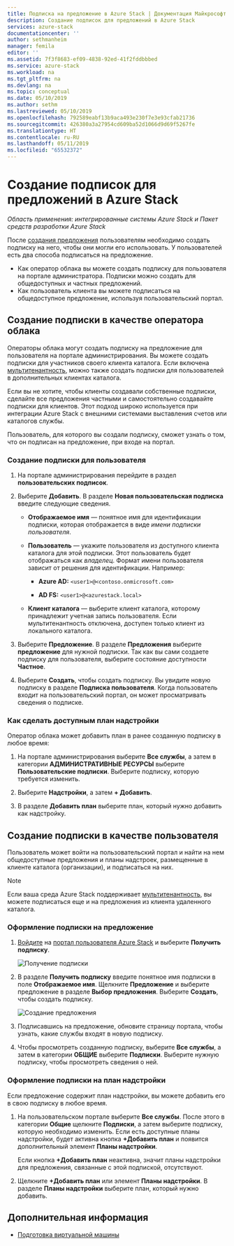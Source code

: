```yaml
---
title: Подписка на предложение в Azure Stack | Документация Майкрософт
description: Создание подписок для предложений в Azure Stack
services: azure-stack
documentationcenter: ''
author: sethmanheim
manager: femila
editor: ''
ms.assetid: 7f3f8683-ef09-4838-92ed-41f2fddbbbed
ms.service: azure-stack
ms.workload: na
ms.tgt_pltfrm: na
ms.devlang: na
ms.topic: conceptual
ms.date: 05/10/2019
ms.author: sethm
ms.lastreviewed: 05/10/2019
ms.openlocfilehash: 792589eabf13b9aca493e230f7e3e93cfab21736
ms.sourcegitcommit: 426380a3a27954cd609ba52d1066d9d69f5267fe
ms.translationtype: HT
ms.contentlocale: ru-RU
ms.lasthandoff: 05/11/2019
ms.locfileid: "65532372"
---
```

# <a name="create-subscriptions-to-offers-in-azure-stack"></a>Создание подписок для предложений в Azure Stack

*Область применения: интегрированные системы Azure Stack и Пакет средств разработки Azure Stack*

После [создания предложения](azure-stack-create-offer.md) пользователям необходимо создать подписку на него, чтобы они могли его использовать. У пользователей есть два способа подписаться на предложение.

- Как оператор облака вы можете создать подписку для пользователя на портале администратора. Подписки можно создать для общедоступных и частных предложений.
- Как пользователь клиента вы можете подписаться на общедоступное предложение, используя пользовательский портал.  

## <a name="create-a-subscription-as-a-cloud-operator"></a>Создание подписки в качестве оператора облака

Операторы облака могут создать подписку на предложение для пользователя на портале администрирования. Вы можете создать подписки для участников своего клиента каталога. Если включена [мультитенантность](azure-stack-enable-multitenancy.md), можно также создать подписки для пользователей в дополнительных клиентах каталога.

Если вы не хотите, чтобы клиенты создавали собственные подписки, сделайте все предложения частными и самостоятельно создавайте подписки для клиентов. Этот подход широко используется при интеграции Azure Stack с внешними системами выставления счетов или каталогов службы.

Пользователь, для которого вы создали подписку, сможет узнать о том, что он подписан на предложение, при входе на портал.  

### <a name="to-create-a-subscription-for-a-user"></a>Создание подписки для пользователя

1. На портале администрирования перейдите в раздел **пользовательских подписок**.
2. Выберите **Добавить**. В разделе **Новая пользовательская подписка** введите следующие сведения.  

   - **Отображаемое имя** — понятное имя для идентификации подписки, которая отображается в виде *имени подписки пользователя*.
   - **Пользователь** — укажите пользователя из доступного клиента каталога для этой подписки. Этот пользователь будет отображаться как *владелец*.  Формат имени пользователя зависит от решения для идентификации. Например: 

     - **Azure AD:** `<user1>@<contoso.onmicrosoft.com>`

     - **AD FS:** `<user1>@<azurestack.local>`

   - **Клиент каталога** — выберите клиент каталога, которому принадлежит учетная запись пользователя. Если мультитенантность отключена, доступен только клиент из локального каталога.

3. Выберите **Предложение**. В разделе **Предложения** выберите **предложение** для нужной подписки. Так как вы сами создаете подписку для пользователя, выберите состояние доступности **Частное**.

4. Выберите **Создать**, чтобы создать подписку. Вы увидите новую подписку в разделе **Подписка пользователя**. Когда пользователь входит на пользовательский портал, он может просматривать сведения о подписке.

### <a name="to-make-an-add-on-plan-available"></a>Как сделать доступным план надстройки

Оператор облака может добавить план в ранее созданную подписку в любое время:

1. На портале администрирования выберите **Все службы**, а затем в категории **АДМИНИСТРАТИВНЫЕ РЕСУРСЫ** выберите **Пользовательские подписки**. Выберите подписку, которую требуется изменить.

2. Выберите **Надстройки**, а затем **+ Добавить**.  

3. В разделе **Добавить план** выберите план, который нужно добавить как надстройку.

## <a name="create-a-subscription-as-a-user"></a>Создание подписки в качестве пользователя

Пользователь может войти на пользовательский портал и найти на нем общедоступные предложения и планы надстроек, размещенные в клиенте каталога (организации), и подписаться на них.

>[!NOTE]
>Если ваша среда Azure Stack поддерживает [мультитенантность](azure-stack-enable-multitenancy.md), вы можете подписаться еще и на предложения из клиента удаленного каталога.

### <a name="to-subscribe-to-an-offer"></a>Оформление подписки на предложение

1. [Войдите](../asdk/asdk-connect.md) на [портал пользователя Azure Stack](https://portal.local.azurestack.external) и выберите **Получить подписку**.

   ![Получение подписки](media/azure-stack-subscribe-plan-provision-vm/image01.png)
  
2. В разделе **Получить подписку** введите понятное имя подписки в поле **Отображаемое имя**. Щелкните **Предложение** и выберите предложение в разделе **Выбор предложения**. Выберите **Создать**, чтобы создать подписку.

   ![Создание предложения](media/azure-stack-subscribe-plan-provision-vm/image02.png)
  
3. Подписавшись на предложение, обновите страницу портала, чтобы узнать, какие службы входят в новую подписку.

4. Чтобы просмотреть созданную подписку, выберите **Все службы**, а затем в категории **ОБЩИЕ** выберите **Подписки**. Выберите нужную подписку, чтобы просмотреть сведения о ней.  

### <a name="to-subscribe-to-an-add-on-plan"></a>Оформление подписки на план надстройки

Если предложение содержит план надстройки, вы можете добавить его в свою подписку в любое время.  

1. На пользовательском портале выберите **Все службы**. После этого в категории **Общие** щелкните **Подписки**, а затем выберите подписку, которую необходимо изменить. Если есть доступные планы надстройки, будет активна кнопка **+Добавить план** и появится дополнительный элемент **Планы надстройки**.

   Если кнопка **+Добавить план** неактивна, значит планы надстройки для предложения, связанные с этой подпиской, отсутствуют.

1. Щелкните **+Добавить план** или элемент **Планы надстройки**. В разделе **Планы надстройки** выберите план, который нужно добавить.

## <a name="next-steps"></a>Дополнительная информация

- [Подготовка виртуальной машины](../user/azure-stack-create-vm-template.md)
